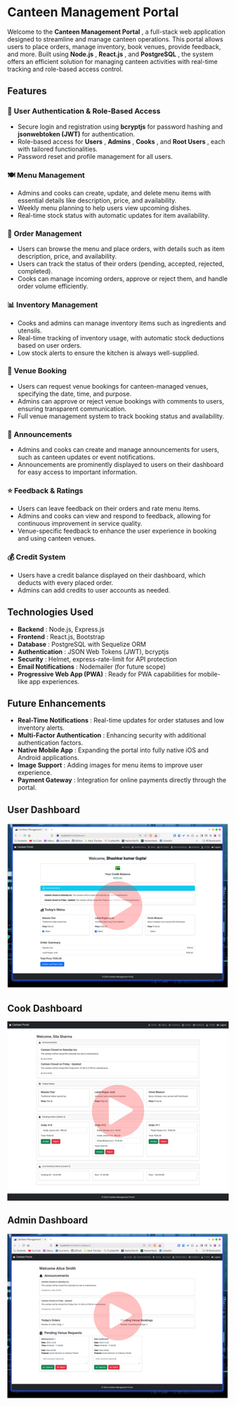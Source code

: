 # Canteen Management Portal


Welcome to the  **Canteen Management Portal** , a full-stack web application designed to streamline and manage canteen operations. This portal allows users to place orders, manage inventory, book venues, provide feedback, and more. Built using  **Node.js** ,  **React.js** , and  **PostgreSQL** , the system offers an efficient solution for managing canteen activities with real-time tracking and role-based access control.

## Features

### 🔑 **User Authentication & Role-Based Access**

* Secure login and registration using **bcryptjs** for password hashing and **jsonwebtoken (JWT)** for authentication.
* Role-based access for  **Users** ,  **Admins** ,  **Cooks** , and  **Root Users** , each with tailored functionalities.
* Password reset and profile management for all users.

### 🍽️ **Menu Management**

* Admins and cooks can create, update, and delete menu items with essential details like description, price, and availability.
* Weekly menu planning to help users view upcoming dishes.
* Real-time stock status with automatic updates for item availability.

### 🛒 **Order Management**

* Users can browse the menu and place orders, with details such as item description, price, and availability.
* Users can track the status of their orders (pending, accepted, rejected, completed).
* Cooks can manage incoming orders, approve or reject them, and handle order volume efficiently.

### 📊 **Inventory Management**

* Cooks and admins can manage inventory items such as ingredients and utensils.
* Real-time tracking of inventory usage, with automatic stock deductions based on user orders.
* Low stock alerts to ensure the kitchen is always well-supplied.

### 📅 **Venue Booking**

* Users can request venue bookings for canteen-managed venues, specifying the date, time, and purpose.
* Admins can approve or reject venue bookings with comments to users, ensuring transparent communication.
* Full venue management system to track booking status and availability.

### 📢 **Announcements**

* Admins and cooks can create and manage announcements for users, such as canteen updates or event notifications.
* Announcements are prominently displayed to users on their dashboard for easy access to important information.

### ⭐ **Feedback & Ratings**

* Users can leave feedback on their orders and rate menu items.
* Admins and cooks can view and respond to feedback, allowing for continuous improvement in service quality.
* Venue-specific feedback to enhance the user experience in booking and using canteen venues.

### 💰 **Credit System**

* Users have a credit balance displayed on their dashboard, which deducts with every placed order.
* Admins can add credits to user accounts as needed.

## Technologies Used

* **Backend** : Node.js, Express.js
* **Frontend** : React.js, Bootstrap
* **Database** : PostgreSQL with Sequelize ORM
* **Authentication** : JSON Web Tokens (JWT), bcryptjs
* **Security** : Helmet, express-rate-limit for API protection
* **Email Notifications** : Nodemailer (for future scope)
* **Progressive Web App (PWA)** : Ready for PWA capabilities for mobile-like app experiences.

## Future Enhancements

* **Real-Time Notifications** : Real-time updates for order statuses and low inventory alerts.
* **Multi-Factor Authentication** : Enhancing security with additional authentication factors.
* **Native Mobile App** : Expanding the portal into fully native iOS and Android applications.
* **Image Support** : Adding images for menu items to improve user experience.
* **Payment Gateway** : Integration for online payments directly through the portal.

## User Dashboard
[![User Dashboard - Watch on youtube](./screenshot/yt/User_yt.png)](https://youtu.be/kYI8qndnx9o)

## Cook Dashboard
[![Cook Dashboard - Watch on youtube](./screenshot/yt/Cook_yt.png)](https://youtu.be/G0F13qL3sBk)

## Admin Dashboard
[![Admin Dashboard - Watch on youtube](./screenshot/yt/Admin_yt.png)](https://youtu.be/Hn1kML7F6s0)

